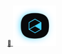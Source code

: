 <p align="center">
  <a href="#">
    🔗 <img src="https://github.com/Gelzieny/formacao_explorer/blob/main/.github/image.png?raw=true"  alt="Logo da formação Explorer da Rocketseat" width="100px"/>
  </a>
</p>